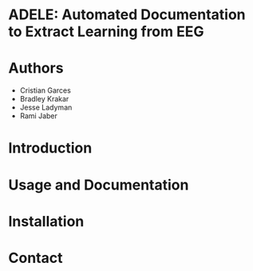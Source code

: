 # ADELE: Automated Documentation to Extract Learning from EEG 
# Authors
* Cristian Garces 
* Bradley Krakar 
* Jesse Ladyman 
* Rami Jaber

# Introduction

# Usage and Documentation

# Installation

# Contact

